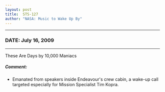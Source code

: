 ```yaml
---
layout: post
title:  STS-127
author: "NASA: Music to Wake Up By"
---
```


----
### DATE: July 16, 2009
----
These Are Days by 10,000 Maniacs

##### Comment:
* Emanated from speakers inside Endeavour's crew cabin, a wake-up call targeted especially for Mission Specialist Tim Kopra.
